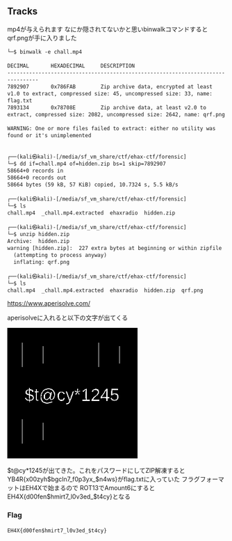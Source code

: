 ## Tracks

mp4が与えられます
なにか隠されてないかと思いbinwalkコマンドするとqrf.pngが手に入りました

```
└─$ binwalk -e chall.mp4  

DECIMAL       HEXADECIMAL     DESCRIPTION
--------------------------------------------------------------------------------
7892907       0x786FAB        Zip archive data, encrypted at least v1.0 to extract, compressed size: 45, uncompressed size: 33, name: flag.txt
7893134       0x78708E        Zip archive data, at least v2.0 to extract, compressed size: 2082, uncompressed size: 2642, name: qrf.png

WARNING: One or more files failed to extract: either no utility was found or it's unimplemented

                                                                                                                     
┌──(kali㉿kali)-[/media/sf_vm_share/ctf/ehax-ctf/forensic]
└─$ dd if=chall.mp4 of=hidden.zip bs=1 skip=7892907
58664+0 records in
58664+0 records out
58664 bytes (59 kB, 57 KiB) copied, 10.7324 s, 5.5 kB/s
                                                                                                                     
┌──(kali㉿kali)-[/media/sf_vm_share/ctf/ehax-ctf/forensic]
└─$ ls
chall.mp4  _chall.mp4.extracted  ehaxradio  hidden.zip
                                                                                                                     
┌──(kali㉿kali)-[/media/sf_vm_share/ctf/ehax-ctf/forensic]
└─$ unzip hidden.zip 
Archive:  hidden.zip
warning [hidden.zip]:  227 extra bytes at beginning or within zipfile
  (attempting to process anyway)
  inflating: qrf.png                 
                                                                                                                     
┌──(kali㉿kali)-[/media/sf_vm_share/ctf/ehax-ctf/forensic]
└─$ ls
chall.mp4  _chall.mp4.extracted  ehaxradio  hidden.zip  qrf.png

```

https://www.aperisolve.com/

aperisolveに入れると以下の文字が出てくる

![alt text](image.png)

$t@cy*1245が出てきた。これをパスワードにしてZIP解凍すると
YB4R{x00zyh$bgcln7_f0p3yx_$n4ws}がflag.txtに入っていた
フラグフォーマットはEH4Xで始まるので
ROT13でAmount6にするとEH4X{d00fen$hmirt7_l0v3ed_$t4cy}となる

### Flag
`EH4X{d00fen$hmirt7_l0v3ed_$t4cy}`